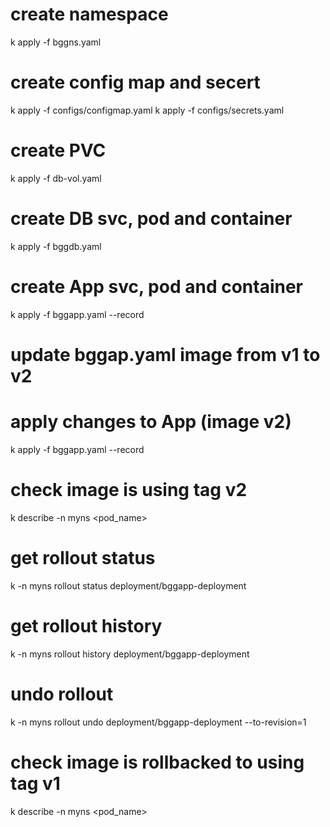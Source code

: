# create namespace
k apply -f bggns.yaml

# create config map and secert
k apply -f configs/configmap.yaml
k apply -f configs/secrets.yaml

# create PVC
k apply -f db-vol.yaml

# create DB svc, pod and container
k apply -f bggdb.yaml 

# create App svc, pod and container
k apply -f bggapp.yaml --record

# update bggap.yaml image from v1 to v2

# apply changes to App (image v2)
k apply -f bggapp.yaml --record

# check image is using tag v2
k describe -n myns <pod_name>

# get rollout status
k -n myns rollout status deployment/bggapp-deployment

# get rollout history
k -n myns rollout history deployment/bggapp-deployment

# undo rollout
k -n myns rollout undo deployment/bggapp-deployment --to-revision=1 

# check image is rollbacked to using tag v1
k describe -n myns <pod_name>
